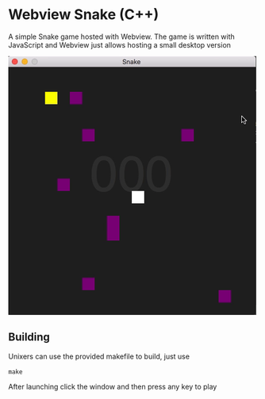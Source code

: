 # Webview Snake (C++)

A simple Snake game hosted with Webview. The game is written with JavaScript and Webview just allows hosting a small desktop version

![screen-gif](cpp_snake.gif)

## Building 
Unixers can use the provided makefile to build, just use
```
make
```

After launching click the window and then press any key to play


